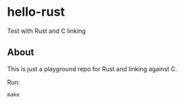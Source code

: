 # hello-rust

Test with Rust and C linking

## About

This is just a playground repo for Rust and linking against C.

Run:

```shell
make
```
